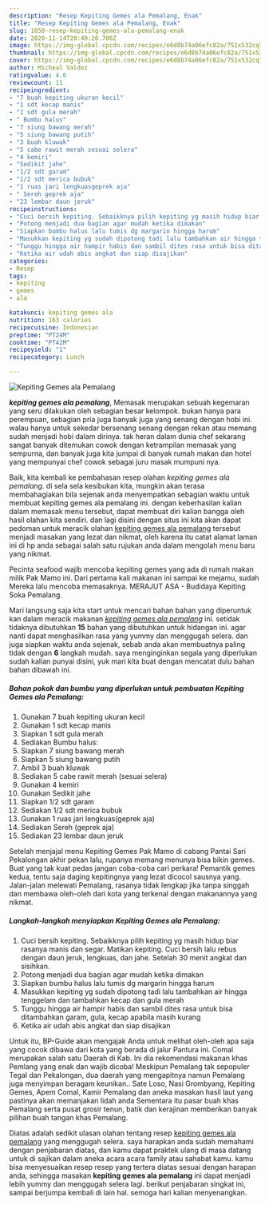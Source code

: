 ```yaml
---
description: "Resep Kepiting Gemes ala Pemalang, Enak"
title: "Resep Kepiting Gemes ala Pemalang, Enak"
slug: 1650-resep-kepiting-gemes-ala-pemalang-enak
date: 2020-11-14T20:49:20.706Z
image: https://img-global.cpcdn.com/recipes/e6d8b74a06efc82a/751x532cq70/kepiting-gemes-ala-pemalang-foto-resep-utama.jpg
thumbnail: https://img-global.cpcdn.com/recipes/e6d8b74a06efc82a/751x532cq70/kepiting-gemes-ala-pemalang-foto-resep-utama.jpg
cover: https://img-global.cpcdn.com/recipes/e6d8b74a06efc82a/751x532cq70/kepiting-gemes-ala-pemalang-foto-resep-utama.jpg
author: Micheal Valdez
ratingvalue: 4.6
reviewcount: 11
recipeingredient:
- "7 buah kepiting ukuran kecil"
- "1 sdt kecap manis"
- "1 sdt gula merah"
- " Bumbu halus"
- "7 siung bawang merah"
- "5 siung bawang putih"
- "3 buah kluwak"
- "5 cabe rawit merah sesuai selera"
- "4 kemiri"
- "Sedikit jahe"
- "1/2 sdt garam"
- "1/2 sdt merica bubuk"
- "1 ruas jari lengkuasgeprek aja"
- " Sereh geprek aja"
- "23 lembar daun jeruk"
recipeinstructions:
- "Cuci bersih kepiting. Sebaikknya pilih kepiting yg masih hidup biar rasanya manis dan segar. Matikan kepiting. Cuci bersih lalu rebus dengan daun jeruk, lengkuas, dan jahe. Setelah 30 menit angkat dan sisihkan."
- "Potong menjadi dua bagian agar mudah ketika dimakan"
- "Siapkan bumbu halus lalu tumis dg margarin hingga harum"
- "Masukkan kepiting yg sudah dipotong tadi lalu tambahkan air hingga tenggelam dan tambahkan kecap dan gula merah"
- "Tunggu hingga air hampir habis dan sambil dites rasa untuk bisa ditambahkan garam, gula, kecap apabila masih kurang"
- "Ketika air udah abis angkat dan siap disajikan"
categories:
- Resep
tags:
- kepiting
- gemes
- ala

katakunci: kepiting gemes ala 
nutrition: 163 calories
recipecuisine: Indonesian
preptime: "PT24M"
cooktime: "PT42M"
recipeyield: "1"
recipecategory: Lunch

---
```



![Kepiting Gemes ala Pemalang](https://img-global.cpcdn.com/recipes/e6d8b74a06efc82a/751x532cq70/kepiting-gemes-ala-pemalang-foto-resep-utama.jpg)

<b><i>kepiting gemes ala pemalang</i></b>, Memasak merupakan sebuah kegemaran yang seru dilakukan oleh sebagian besar kelompok. bukan hanya para perempuan, sebagian pria juga banyak juga yang senang dengan hobi ini. walau hanya untuk sekedar bersenang senang dengan rekan atau memang sudah menjadi hobi dalam dirinya. tak heran dalam dunia chef sekarang sangat banyak ditemukan cowok dengan ketrampilan memasak yang sempurna, dan banyak juga kita jumpai di banyak rumah makan dan hotel yang mempunyai chef cowok sebagai juru masak mumpuni nya.

Baik, kita kembali ke pembahasan resep olahan <i>kepiting gemes ala pemalang</i>. di sela sela kesibukan kita, mungkin akan terasa membahagiakan bila sejenak anda menyempatkan sebagian waktu untuk membuat kepiting gemes ala pemalang ini. dengan keberhasilan kalian dalam memasak menu tersebut, dapat membuat diri kalian bangga oleh hasil olahan kita sendiri. dan lagi disini dengan situs ini kita akan dapat pedoman untuk meracik olahan <u>kepiting gemes ala pemalang</u> tersebut menjadi masakan yang lezat dan nikmat, oleh karena itu catat alamat laman ini di hp anda sebagai salah satu rujukan anda dalam mengolah menu baru yang nikmat.

Pecinta seafood wajib mencoba kepiting gemes yang ada di rumah makan milik Pak Mamo ini. Dari pertama kali makanan ini sampai ke mejamu, sudah Mereka lalu mencoba memasaknya. MERAJUT ASA - Budidaya Kepiting Soka Pemalang.


Mari langsung saja kita start untuk mencari bahan bahan yang diperuntuk kan dalam meracik makanan <u><i>kepiting gemes ala pemalang</i></u> ini. setidak tidaknya dibutuhkan <b>15</b> bahan yang dibutuhkan untuk hidangan ini. agar nanti dapat menghasilkan rasa yang yummy dan menggugah selera. dan juga siapkan waktu anda sejenak, sebab anda akan membuatnya paling tidak dengan <b>6</b> langkah mudah. saya menginginkan segala yang diperlukan sudah kalian punyai disini, yuk mari kita buat dengan mencatat dulu bahan bahan dibawah ini.

<!--inarticleads1-->

##### Bahan pokok dan bumbu yang diperlukan untuk pembuatan Kepiting Gemes ala Pemalang:

1. Gunakan 7 buah kepiting ukuran kecil
1. Gunakan 1 sdt kecap manis
1. Siapkan 1 sdt gula merah
1. Sediakan  Bumbu halus:
1. Siapkan 7 siung bawang merah
1. Siapkan 5 siung bawang putih
1. Ambil 3 buah kluwak
1. Sediakan 5 cabe rawit merah (sesuai selera)
1. Gunakan 4 kemiri
1. Gunakan Sedikit jahe
1. Siapkan 1/2 sdt garam
1. Sediakan 1/2 sdt merica bubuk
1. Gunakan 1 ruas jari lengkuas(geprek aja)
1. Sediakan  Sereh (geprek aja)
1. Sediakan 23 lembar daun jeruk


Setelah menjajal menu Kepiting Gemes Pak Mamo di cabang Pantai Sari Pekalongan akhir pekan lalu, rupanya memang menunya bisa bikin gemes. Buat yang tak kuat pedas jangan coba-coba cari perkara! Pemantik gemes kedua, tentu saja daging kepitingnya yang lezat dicocol sausnya yang. Jalan-jalan melewati Pemalang, rasanya tidak lengkap jika tanpa singgah dan membawa oleh-oleh dari kota yang terkenal dengan makanannya yang nikmat. 

<!--inarticleads2-->

##### Langkah-langkah menyiapkan Kepiting Gemes ala Pemalang:

1. Cuci bersih kepiting. Sebaikknya pilih kepiting yg masih hidup biar rasanya manis dan segar. Matikan kepiting. Cuci bersih lalu rebus dengan daun jeruk, lengkuas, dan jahe. Setelah 30 menit angkat dan sisihkan.
1. Potong menjadi dua bagian agar mudah ketika dimakan
1. Siapkan bumbu halus lalu tumis dg margarin hingga harum
1. Masukkan kepiting yg sudah dipotong tadi lalu tambahkan air hingga tenggelam dan tambahkan kecap dan gula merah
1. Tunggu hingga air hampir habis dan sambil dites rasa untuk bisa ditambahkan garam, gula, kecap apabila masih kurang
1. Ketika air udah abis angkat dan siap disajikan


Untuk itu, BP-Guide akan mengajak Anda untuk melihat oleh-oleh apa saja yang cocok dibawa dari kota yang berada di jalur Pantura ini. Comal merupakan salah satu Daerah di Kab. Ini dia rekomendasi makanan khas Pemlang yang enak dan wajib dicoba! Meskipun Pemalang tak sepopuler Tegal dan Pekalongan, dua daerah yang mengapitnya namun Pemalang juga menyimpan beragam keunikan.. Sate Loso, Nasi Grombyang, Kepiting Gemes, Apem Comal, Kamir Pemalang dan aneka masakan hasil laut yang pastinya akan memanjakan lidah anda Sementara itu pasar buah khas Pemalang serta pusat grosir tenun, batik dan kerajinan memberikan banyak pilihan buah tangan khas Pemalang. 

Diatas adalah sedikit ulasan olahan tentang resep <u>kepiting gemes ala pemalang</u> yang menggugah selera. saya harapkan anda sudah memahami dengan penjabaran diatas, dan kamu dapat praktek ulang di masa datang untuk di sajikan dalam aneka acara acara family atau sahabat kamu. kamu bisa menyesuaikan resep resep yang tertera diatas sesuai dengan harapan anda, sehingga masakan <b>kepiting gemes ala pemalang</b> ini dapat menjadi lebih yummy dan menggugah selera lagi. berikut penjabaran singkat ini, sampai berjumpa kembali di lain hal. semoga hari kalian menyenangkan.
